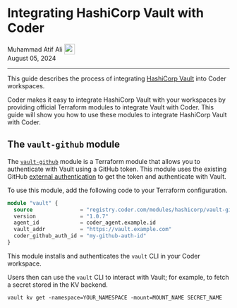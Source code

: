 # Integrating HashiCorp Vault with Coder

<div>
  <a href="https://github.com/matifali" style="text-decoration: none; color: inherit;">
    <span style="vertical-align:middle;">Muhammad Atif Ali</span>
    <img src="https://github.com/matifali.png" alt="matifali" width="24px" height="24px" style="vertical-align:middle; margin: 0px;"/>

  </a>
</div>
August 05, 2024

---

This guide describes the process of integrating [HashiCorp Vault](https://www.vaultproject.io/) into Coder workspaces.

Coder makes it easy to integrate HashiCorp Vault with your workspaces by
providing official Terraform modules to integrate Vault with Coder. This guide
will show you how to use these modules to integrate HashiCorp Vault with Coder.

## The `vault-github` module

The [`vault-github`](https://registry.coder.com/modules/hashicorp/vault-github) module is a Terraform module that allows you to
authenticate with Vault using a GitHub token. This module uses the existing
GitHub [external authentication](../external-auth.md) to get the token and authenticate with Vault.

To use this module, add the following code to your Terraform configuration.

```tf
module "vault" {
  source               = "registry.coder.com/modules/hashicorp/vault-github/coder"
  version              = "1.0.7"
  agent_id             = coder_agent.example.id
  vault_addr           = "https://vault.example.com"
  coder_github_auth_id = "my-github-auth-id"
}
```

This module installs and authenticates the `vault` CLI in your Coder workspace.

Users then can use the `vault` CLI to interact with Vault; for example, to fetch
a secret stored in the KV backend.

```shell
vault kv get -namespace=YOUR_NAMESPACE -mount=MOUNT_NAME SECRET_NAME
```
